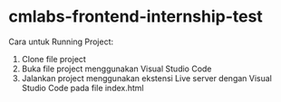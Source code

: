 # cmlabs-frontend-internship-test

Cara untuk Running Project:
1. Clone file project
2. Buka file project menggunakan Visual Studio Code
3. Jalankan project menggunakan ekstensi Live server dengan Visual Studio Code pada file index.html
